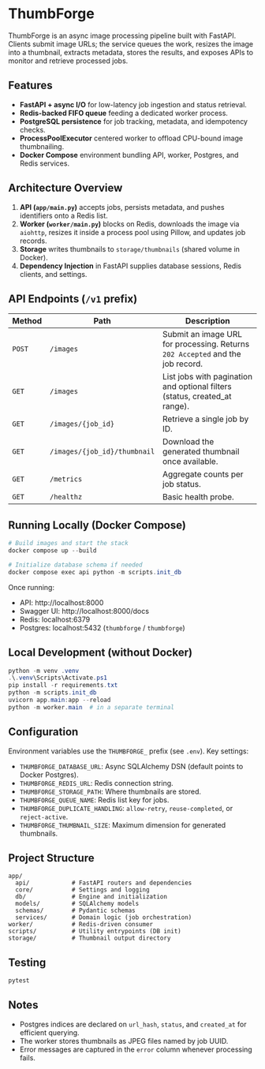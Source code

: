 # ThumbForge

ThumbForge is an async image processing pipeline built with FastAPI. Clients submit image URLs; the service queues the work, resizes the image into a thumbnail, extracts metadata, stores the results, and exposes APIs to monitor and retrieve processed jobs.

## Features

- **FastAPI + async I/O** for low-latency job ingestion and status retrieval.
- **Redis-backed FIFO queue** feeding a dedicated worker process.
- **PostgreSQL persistence** for job tracking, metadata, and idempotency checks.
- **ProcessPoolExecutor** centered worker to offload CPU-bound image thumbnailing.
- **Docker Compose** environment bundling API, worker, Postgres, and Redis services.

## Architecture Overview

1. **API (`app/main.py`)** accepts jobs, persists metadata, and pushes identifiers onto a Redis list.
2. **Worker (`worker/main.py`)** blocks on Redis, downloads the image via `aiohttp`, resizes it inside a process pool using Pillow, and updates job records.
3. **Storage** writes thumbnails to `storage/thumbnails` (shared volume in Docker).
4. **Dependency Injection** in FastAPI supplies database sessions, Redis clients, and settings.

## API Endpoints (`/v1` prefix)

| Method | Path                         | Description                                                                    |
| ------ | ---------------------------- | ------------------------------------------------------------------------------ |
| `POST` | `/images`                    | Submit an image URL for processing. Returns `202 Accepted` and the job record. |
| `GET`  | `/images`                    | List jobs with pagination and optional filters (status, created_at range).     |
| `GET`  | `/images/{job_id}`           | Retrieve a single job by ID.                                                   |
| `GET`  | `/images/{job_id}/thumbnail` | Download the generated thumbnail once available.                               |
| `GET`  | `/metrics`                   | Aggregate counts per job status.                                               |
| `GET`  | `/healthz`                   | Basic health probe.                                                            |

## Running Locally (Docker Compose)

```powershell
# Build images and start the stack
docker compose up --build

# Initialize database schema if needed
docker compose exec api python -m scripts.init_db
```

Once running:

- API: http://localhost:8000
- Swagger UI: http://localhost:8000/docs
- Redis: localhost:6379
- Postgres: localhost:5432 (`thumbforge` / `thumbforge`)

## Local Development (without Docker)

```powershell
python -m venv .venv
.\.venv\Scripts\Activate.ps1
pip install -r requirements.txt
python -m scripts.init_db
uvicorn app.main:app --reload
python -m worker.main  # in a separate terminal
```

## Configuration

Environment variables use the `THUMBFORGE_` prefix (see `.env`). Key settings:

- `THUMBFORGE_DATABASE_URL`: Async SQLAlchemy DSN (default points to Docker Postgres).
- `THUMBFORGE_REDIS_URL`: Redis connection string.
- `THUMBFORGE_STORAGE_PATH`: Where thumbnails are stored.
- `THUMBFORGE_QUEUE_NAME`: Redis list key for jobs.
- `THUMBFORGE_DUPLICATE_HANDLING`: `allow-retry`, `reuse-completed`, or `reject-active`.
- `THUMBFORGE_THUMBNAIL_SIZE`: Maximum dimension for generated thumbnails.

## Project Structure

```
app/
  api/            # FastAPI routers and dependencies
  core/           # Settings and logging
  db/             # Engine and initialization
  models/         # SQLAlchemy models
  schemas/        # Pydantic schemas
  services/       # Domain logic (job orchestration)
worker/           # Redis-driven consumer
scripts/          # Utility entrypoints (DB init)
storage/          # Thumbnail output directory
```

## Testing

```powershell
pytest
```

## Notes

- Postgres indices are declared on `url_hash`, `status`, and `created_at` for efficient querying.
- The worker stores thumbnails as JPEG files named by job UUID.
- Error messages are captured in the `error` column whenever processing fails.
